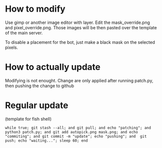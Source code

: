 # How to modify
Use gimp or another image editor with layer. Edit the mask_override.png and pixel_override.png. Those images will be then pasted over the template of the main server.

To disable a placement for the bot, just make a black mask on the selected pixels.

# How to actually update
Modifying is not enought. Change are only applied after running patch.py, then pushing the change to github

# Regular update
(template for fish shell)

``while true; git stash --all; and git pull; and echo "patching"; and  python3 patch.py; and git add autopick.png mask.png; and echo "commiting"; and git commit -m "update"; echo "pushing"; and  git push; echo "waiting..."; sleep 60; end``